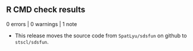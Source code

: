 ## R CMD check results

0 errors | 0 warnings | 1 note

* This release moves the source code from `SpatLyu/sdsfun` on github to 
  `stscl/sdsfun`.
